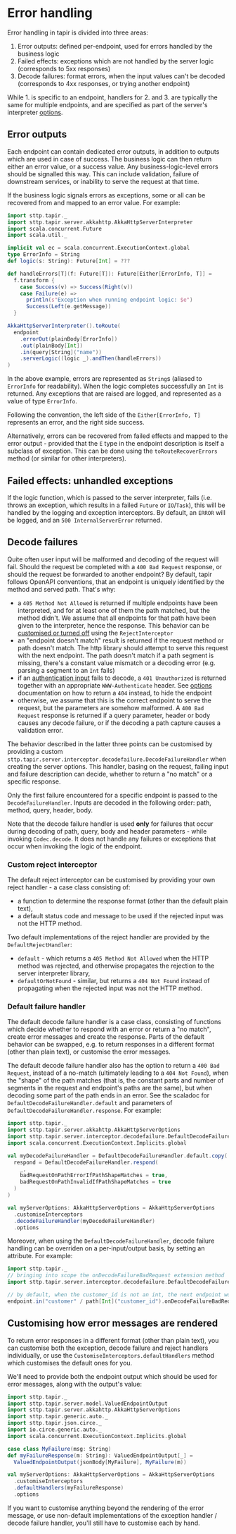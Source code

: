 # Error handling

Error handling in tapir is divided into three areas:

1. Error outputs: defined per-endpoint, used for errors handled by the business logic
2. Failed effects: exceptions which are not handled by the server logic (corresponds to 5xx responses)    
3. Decode failures: format errors, when the input values can't be decoded (corresponds to 4xx responses, or 
   trying another endpoint)

While 1. is specific to an endpoint, handlers for 2. and 3. are typically the same for multiple endpoints, and are
specified as part of the server's interpreter [options](options.md).

## Error outputs

Each endpoint can contain dedicated error outputs, in addition to outputs which are used in case of success. The 
business logic can then return either an error value, or a success value. Any business-logic-level errors should
be signalled this way. This can include validation, failure of downstream services, or inability to serve the request
at that time.

If the business logic signals errors as exceptions, some or all can be recovered from and mapped to an error value.
For example:

```scala
import sttp.tapir._
import sttp.tapir.server.akkahttp.AkkaHttpServerInterpreter
import scala.concurrent.Future
import scala.util._

implicit val ec = scala.concurrent.ExecutionContext.global
type ErrorInfo = String
def logic(s: String): Future[Int] = ???

def handleErrors[T](f: Future[T]): Future[Either[ErrorInfo, T]] =
  f.transform {
    case Success(v) => Success(Right(v))
    case Failure(e) =>
      println(s"Exception when running endpoint logic: $e")
      Success(Left(e.getMessage))
  }

AkkaHttpServerInterpreter().toRoute(
  endpoint
    .errorOut(plainBody[ErrorInfo])
    .out(plainBody[Int])
    .in(query[String]("name"))
    .serverLogic((logic _).andThen(handleErrors))
)
```

In the above example, errors are represented as `String`s (aliased to `ErrorInfo` for readability). When the
logic completes successfully an `Int` is returned. Any exceptions that are raised are logged, and represented as a
value of type `ErrorInfo`. 

Following the convention, the left side of the `Either[ErrorInfo, T]` represents an error, and the right side success.

Alternatively, errors can be recovered from failed effects and mapped to the error output - provided that the `E` type
in the endpoint description is itself a subclass of exception. This can be done using the `toRouteRecoverErrors` method
(or similar for other interpreters).

## Failed effects: unhandled exceptions

If the logic function, which is passed to the server interpreter, fails (i.e. throws an exception, which results in
a failed `Future` or `IO`/`Task`), this will be handled by the logging and exception interceptors. By default, an 
`ERROR` will be logged, and an `500 InternalServerError` returned.

## Decode failures

Quite often user input will be malformed and decoding of the request will fail. Should the request be completed with a 
`400 Bad Request` response, or should the request be forwarded to another endpoint? By default, tapir follows OpenAPI 
conventions, that an endpoint is uniquely identified by the method and served path. That's why:

* a `405 Method Not Allowed` is returned if multiple endpoints have been interpreted, and for at least one of them
  the path matched, but the method didn't. We assume that all endpoints for that path have been given to the 
  interpreter, hence the response. This behavior can be [customised or turned off](#custom-reject-interceptor) using the `RejectInterceptor`
* an "endpoint doesn't match" result is returned if the request method or path doesn't match. The http library should
  attempt to serve this request with the next endpoint. The path doesn't match if a path segment is missing, there's
  a constant value mismatch or a decoding error (e.g. parsing a segment to an `Int` fails)
* if an [authentication input](../endpoint/security.md) fails to decode, a `401 Unauthorized` is returned together with
  an appropriate `WWW-Authenticate` header. See [options](options.md) documentation on how to return a `404` instead,
  to hide the endpoint
* otherwise, we assume that this is the correct endpoint to serve the request, but the parameters are somehow 
  malformed. A `400 Bad Request` response is returned if a query parameter, header or body causes any decode failure, 
  or if the decoding a path capture causes a validation error.

The behavior described in the latter three points can be customised by providing a custom
`sttp.tapir.server.interceptor.decodefailure.DecodeFailureHandler` when creating the server options. This handler, basing on the request, 
failing input and failure description can decide, whether to return a "no match" or a specific response.

Only the first failure encountered for a specific endpoint is passed to the `DecodeFailureHandler`. Inputs are decoded 
in the following order: path, method, query, header, body.

Note that the decode failure handler is used **only** for failures that occur during decoding of path, query, body
and header parameters - while invoking `Codec.decode`. It does not handle any failures or exceptions that occur
when invoking the logic of the endpoint.

### Custom reject interceptor

The default reject interceptor can be customised by providing your own reject handler - a case class consisting of:
- a function to determine the response format (other than the default plain text),
- a default status code and message to be used if the rejected input was not the HTTP method.

Two default implementations of the reject handler are provided by the `DefaultRejectHandler`:
- `default` - which returns a `405 Method Not Allowed` when the HTTP method was rejected, and otherwise propagates 
the rejection to the server interpreter library, 
- `defaultOrNotFound` - similar, but returns a `404 Not Found` instead of propagating when the rejected input 
was not the HTTP method.

### Default failure handler

The default decode failure handler is a case class, consisting of functions which decide whether to respond with
an error or return a "no match", create error messages and create the response. Parts of the default behavior can be 
swapped, e.g. to return responses in a different format (other than plain text), or customise the error messages.

The default decode failure handler also has the option to return a `400 Bad Request`, instead of a no-match (ultimately
leading to a `404 Not Found`), when the "shape" of the path matches (that is, the constant parts and number of segments 
in the request and endpoint's paths are the same), but when decoding some part of the path ends in an error. See the
scaladoc for `DefaultDecodeFailureHandler.default` and parameters of `DefaultDecodeFailureHandler.response`. For example:

```scala
import sttp.tapir._
import sttp.tapir.server.akkahttp.AkkaHttpServerOptions
import sttp.tapir.server.interceptor.decodefailure.DefaultDecodeFailureHandler
import scala.concurrent.ExecutionContext.Implicits.global

val myDecodeFailureHandler = DefaultDecodeFailureHandler.default.copy(
  respond = DefaultDecodeFailureHandler.respond(
    _,
    badRequestOnPathErrorIfPathShapeMatches = true,
    badRequestOnPathInvalidIfPathShapeMatches = true
  )
)

val myServerOptions: AkkaHttpServerOptions = AkkaHttpServerOptions
  .customiseInterceptors
  .decodeFailureHandler(myDecodeFailureHandler)
  .options
```

Moreover, when using the `DefaultDecodeFailureHandler`, decode failure handling can be overriden on a per-input/output 
basis, by setting an attribute. For example:

```scala
import sttp.tapir._
// bringing into scope the onDecodeFailureBadRequest extension method
import sttp.tapir.server.interceptor.decodefailure.DefaultDecodeFailureHandler.OnDecodeFailure._

// by default, when the customer_id is not an int, the next endpoint would be tried; here, we always return a bad request
endpoint.in("customer" / path[Int]("customer_id").onDecodeFailureBadRequest)
```

## Customising how error messages are rendered

To return error responses in a different format (other than plain text), you can customise both the exception, decode
failure and reject handlers individually, or use the `CustomiseInterceptors.defaultHandlers` method which customises the 
default ones for you. 

We'll need to provide both the endpoint output which should be used for error messages, along with the output's value:

```scala
import sttp.tapir._
import sttp.tapir.server.model.ValuedEndpointOutput
import sttp.tapir.server.akkahttp.AkkaHttpServerOptions
import sttp.tapir.generic.auto._
import sttp.tapir.json.circe._
import io.circe.generic.auto._
import scala.concurrent.ExecutionContext.Implicits.global

case class MyFailure(msg: String)
def myFailureResponse(m: String): ValuedEndpointOutput[_] =
  ValuedEndpointOutput(jsonBody[MyFailure], MyFailure(m))

val myServerOptions: AkkaHttpServerOptions = AkkaHttpServerOptions
  .customiseInterceptors
  .defaultHandlers(myFailureResponse)
  .options
```

If you want to customise anything beyond the rendering of the error message, or use non-default implementations of the
exception handler / decode failure handler, you'll still have to customise each by hand.
